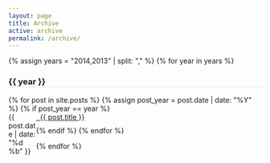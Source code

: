 ```yaml
---
layout: page
title: Archive
active: archive
permalink: /archive/
---
```


{% assign years = "2014,2013" | split: "," %}
{% for year in years %}
  <h3 style="border-bottom: 1px solid #e0e0e0">{{ year }}</h3>
  <ul style="margin-left: 0px; padding-left: 0px; list-style: none">
    {% for post in site.posts %}
      {% assign post_year = post.date | date: "%Y" %}
      {% if post_year == year %}
        <li style="padding-bottom:10px">
          <span style = "float:left; width: 55px;" class="post-meta">{{ post.date | date: "%d %b" }}</span>
          <a class="post-link post-title" href="{{ post.url }}"> &nbsp; {{ post.title }}</a>
        </li>
      {% endif %}
    {% endfor %}
  </ul>
{% endfor %}

